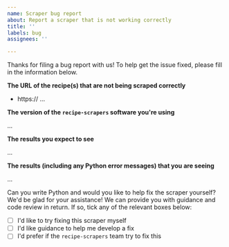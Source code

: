 ```yaml
---
name: Scraper bug report
about: Report a scraper that is not working correctly
title: ''
labels: bug
assignees: ''

---
```


Thanks for filing a bug report with us!  To help get the issue fixed, please fill in the information below.

**The URL of the recipe(s) that are not being scraped correctly**

- https:// ...

**The version of the `recipe-scrapers` software you're using**

...

**The results you expect to see**

...

**The results (including any Python error messages) that you are seeing**

...

Can you write Python and would you like to help fix the scraper yourself?  We'd be glad for your assistance!  We can provide you with guidance and code review in return.  If so, tick any of the relevant boxes below:

- [ ] I'd like to try fixing this scraper myself
- [ ] I'd like guidance to help me develop a fix
- [ ] I'd prefer if the `recipe-scrapers` team try to fix this
